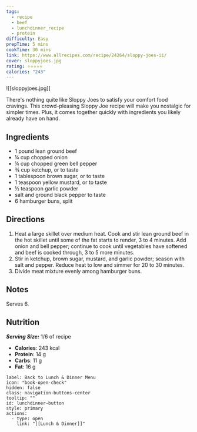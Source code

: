 ```yaml
---
tags:
  - recipe
  - beef
  - lunchdinner_recipe
  - protein
difficulty: Easy
prepTime: 5 mins
cookTime: 30 mins
link: https://www.allrecipes.com/recipe/24264/sloppy-joes-ii/
cover: sloppyjoes.jpg
rating: ⭐️⭐️⭐️⭐️⭐️
calories: "243"
---
```


![[sloppyjoes.jpg]]

There's nothing quite like Sloppy Joes to satisfy your comfort food cravings. This crowd-pleasing Sloppy Joe recipe will make you nostalgic for simpler times. Plus, it comes together quickly with ingredients you likely already have on hand.

## Ingredients
- 1 pound lean ground beef
- ¼ cup chopped onion
- ¼ cup chopped green bell pepper
- ¾ cup ketchup, or to taste
- 1 tablespoon brown sugar, or to taste
- 1 teaspoon yellow mustard, or to taste
- ½ teaspoon garlic powder
- salt and ground black pepper to taste
- 6 hamburger buns, split


## Directions
1. Heat a large skillet over medium heat. Cook and stir lean ground beef in the hot skillet until some of the fat starts to render, 3 to 4 minutes. Add onion and bell pepper; continue to cook until vegetables have softened and beef is cooked through, 3 to 5 more minutes.
2. Stir in ketchup, brown sugar, mustard, and garlic powder; season with salt and pepper. Reduce heat to low and simmer for 20 to 30 minutes.
3. Divide meat mixture evenly among hamburger buns.

## Notes
Serves 6.

## Nutrition
***Serving Size:*** 1/6 of recipe
- **Calories**: 243 kcal
- **Protein**: 14 g
- **Carbs**: 11 g
- **Fat**: 16 g


```meta-bind-button
label: Back to Lunch & Dinner Menu
icon: "book-open-check"
hidden: false
class: navigation-buttons-center
tooltip: ""
id: lunchdinner-button
style: primary
actions:
  - type: open
    link: "[[Lunch & Dinner]]"

```
 
